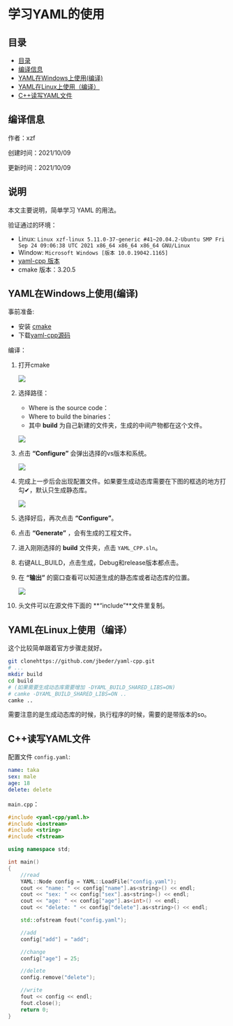 # 学习YAML的使用

## 目录

- [目录](##目录)
- [编译信息](##编译信息)
- [YAML在Windows上使用(编译)](##YAML在Windows上使用(编译))
- [YAML在Linux上使用（编译）](##YAML在Linux上使用（编译）)
- [C++读写YAML文件](##C++读写YAML文件)

## 编译信息

作者：xzf

创建时间：2021/10/09

更新时间：2021/10/09

## 说明

本文主要说明，简单学习 YAML 的用法。

验证通过的环境：

- Linux: `Linux xzf-linux 5.11.0-37-generic #41~20.04.2-Ubuntu SMP Fri Sep 24 09:06:38 UTC 2021 x86_64 x86_64 x86_64 GNU/Linux`
- Window: `Microsoft Windows [版本 10.0.19042.1165]`
- [yaml-cpp 版本](https://github.com/jbeder/yaml-cpp)
- cmake 版本：3.20.5

## YAML在Windows上使用(编译)

事前准备:

- 安装 [cmake](https://cmake.org/) 
- 下载[yaml-cpp源码](https://github.com/jbeder/yaml-cpp)

编译：

1. 打开cmake

   ![](https://github.com/chemoontheshy/learnYAML/blob/master/img/yaml_1.png)

2. 选择路径：

   - Where is the source code：
   - Where to build the binaries：
   - 其中 **build** 为自己新建的文件夹，生成的中间产物都在这个文件。

   ![](img\yaml_2.png)

3. 点击 **“Configure”** 会弹出选择的vs版本和系统。

   ![](img\yaml_5.png)

4. 完成上一步后会出现配置文件。如果要生成动态库需要在下图的框选的地方打勾✔，默认只生成静态库。

   ![](img\yaml_6.png)

5. 选择好后，再次点击 **“Configure”**。

6. 点击 **“Generate”** ，会有生成的工程文件。

7. 进入刚刚选择的 **build** 文件夹，点击 `YAML_CPP.sln`。

8. 右键ALL_BUILD，点击生成，Debug和release版本都点击。

9. 在 **“输出”** 的窗口查看可以知道生成的静态库或者动态库的位置。

   ![](img\yaml_9.png)

10. 头文件可以在源文件下面的 **“include”**文件里复制。



## YAML在Linux上使用（编译）

这个比较简单跟着官方步骤走就好。

```sh
git clonehttps://github.com/jbeder/yaml-cpp.git
# ...
mkdir build
cd build
# (如果需要生成动态库需要增加 -DYAML_BUILD_SHARED_LIBS=ON)
# camke -DYAML_BUILD_SHARED_LIBS=ON ..
camke ..
```

需要注意的是生成动态库的时候，执行程序的时候，需要的是带版本的so。



## C++读写YAML文件

配置文件 `config.yaml`:

```yaml
name: taka
sex: male
age: 18
delete: delete
```

`main.cpp`：

```cpp
#include <yaml-cpp/yaml.h>
#include <iostream>
#include <string>
#include <fstream>

using namespace std;

int main()
{
	//read
	YAML::Node config = YAML::LoadFile("config.yaml");
	cout << "name: " << config["name"].as<string>() << endl;
	cout << "sex: " << config["sex"].as<string>() << endl;
	cout << "age: " << config["age"].as<int>() << endl;
	cout << "delete: " << config["delete"].as<string>() << endl;

	std::ofstream fout("config.yaml");

	//add
	config["add"] = "add";

	//change
	config["age"] = 25;

	//delete
	config.remove("delete");

	//write
	fout << config << endl;
	fout.close();
	return 0;
}
```

